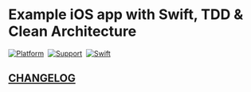# Example iOS app with Swift, TDD & Clean Architecture
[![Platform](https://img.shields.io/badge/platform-iOS-lightgrey.svg)]()&nbsp;
[![Support](https://img.shields.io/badge/support-iOS%2014.0%2B%20-blue.svg?style=flat)](https://www.apple.com/nl/ios/)&nbsp;
[![Swift](https://img.shields.io/badge/swift-5.7-orange.svg?style=flat)](https://developer.apple.com/swift/)

## [CHANGELOG](CHANGELOG.md)

